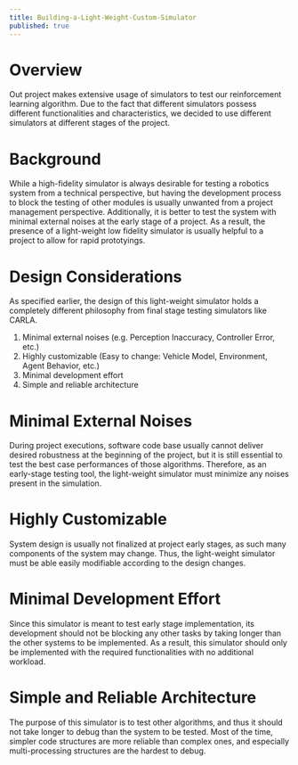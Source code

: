 ```yaml
---
title: Building-a-Light-Weight-Custom-Simulator
published: true
---
```


# Overview

Out project makes extensive usage of simulators to test our reinforcement learning algorithm. Due to the fact that different simulators possess different functionalities and characteristics, we decided to use different simulators at different stages of the project.

# Background

While a high-fidelity simulator is always desirable for testing a robotics system from a technical perspective, but having the development process to block the testing of other modules is usually unwanted from a project management perspective. Additionally, it is better to test the system with minimal external noises at the early stage of a project. As a result, the presence of a light-weight low fidelity simulator is usually helpful to a project to allow for rapid prototyings.

# Design Considerations

As specified earlier, the design of this light-weight simulator holds a completely different philosophy from final stage testing simulators like CARLA.
1. Minimal external noises (e.g. Perception Inaccuracy, Controller Error, etc.)
2. Highly customizable (Easy to change: Vehicle Model, Environment, Agent Behavior, etc.)
3. Minimal development effort
4. Simple and reliable architecture

# Minimal External Noises

During project executions, software code base usually cannot deliver desired robustness at the beginning of the project, but it is still essential to test the best case performances of those algorithms. Therefore, as an early-stage testing tool, the light-weight simulator must minimize any noises present in the simulation.

# Highly Customizable

System design is usually not finalized at project early stages, as such many components of the system may change. Thus, the light-weight simulator must be able easily modifiable according to the design changes.

# Minimal Development Effort

Since this simulator is meant to test early stage implementation, its development should not be blocking any other tasks by taking longer than the other systems to be implemented. As a result, this simulator should only be implemented with the required functionalities with no additional workload.

# Simple and Reliable Architecture

The purpose of this simulator is to test other algorithms, and thus it should not take longer to debug than the system to be tested. Most of the time, simpler code structures are more reliable than complex ones, and especially multi-processing structures are the hardest to debug.
